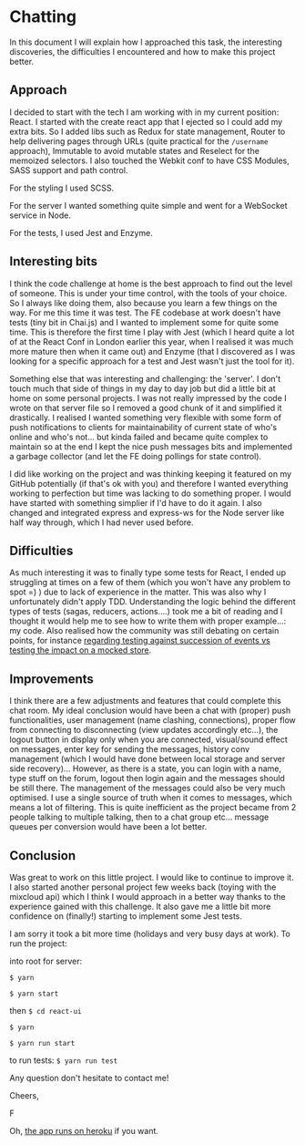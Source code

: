# Chatting

In this document I will explain how I approached this task, the interesting discoveries, the difficulties I encountered and how to make this project better.

## Approach

I decided to start with the tech I am working with in my current position: React. I started with the create react app that I ejected so I could add my extra bits. So I added libs such as Redux for state management, Router to help delivering pages through URLs (quite practical for the `/username` approach), Immutable to avoid mutable states and Reselect for the memoized selectors. I also touched the Webkit conf to have CSS Modules, SASS support and path control.

For the styling I used SCSS.

For the server I wanted something quite simple and went for a WebSocket service in Node.

For the tests, I used Jest and Enzyme.


## Interesting bits

I think the code challenge at home is the best approach to find out the level of someone. This is under your time control, with the tools of your choice. So I always like doing them, also because you learn a few things on the way. For me this time it was test. The FE codebase at work doesn't have tests (tiny bit in Chai.js) and I wanted to implement some for quite some time. This is therefore the first time I play with Jest (which I heard quite a lot of at the React Conf in London earlier this year, when I realised it was much more mature then when it came out) and Enzyme (that I discovered as I was looking for a specific approach for a test and Jest wasn't just the tool for it).

Something else that was interesting and challenging: the 'server'. I don't touch much that side of things in my day to day job but did a little bit at home on some personal projects. I was not really impressed by the code I wrote on that server file so I removed a good chunk of it and simplified it drastically. I realised I wanted something very flexible with some form of push notifications to clients for maintainability of current state of who's online and who's not... but kinda failed and became quite complex to maintain so at the end I kept the nice push messages bits and implemented a garbage collector (and let the FE doing pollings for state control).

I did like working on the project and was thinking keeping it featured on my GitHub potentially (if that's ok with you) and therefore I wanted everything working to perfection but time was lacking to do something proper. I would have started with something simplier if I'd have to do it again. I also changed and integrated express and express-ws for the Node server like half way through, which I had never used before.


## Difficulties

As much interesting it was to finally type some tests for React, I ended up struggling at times on a few of them (which you won't have any problem to spot =) ) due to lack of experience in the matter. This was also why I unfortunately didn't apply TDD. Understanding the logic behind the different types of tests (sagas, reducers, actions....) took me a bit of reading and I thought it would help me to see how to write them with proper example...: my code. Also realised how the community was still debating on certain points, for instance [regarding testing against succession of events vs testing the impact on a mocked store](https://github.com/redux-saga/redux-saga/issues/518).


## Improvements

I think there are a few adjustments and features that could complete this chat room. My ideal conclusion would have been a chat with (proper) push functionalities, user management (name clashing, connections), proper flow from connecting to disconnecting (view updates accordingly etc...), the logout button in display only when you are connected, visual/sound effect on messages, enter key for sending the messages, history conv management (which I would have done between local storage and server side recovery)... However, as there is a state, you can login with a name, type stuff on the forum, logout then login again and the messages should be still there.
The management of the messages could also be very much optimised. I use a single source of truth when it comes to messages, which means a lot of filtering. This is quite inefficient as the project became from 2 people talking to multiple talking, then to a chat group etc... message queues per conversion would have been a lot better.


## Conclusion

Was great to work on this little project. I would like to continue to improve it. I also started another personal project few weeks back (toying with the mixcloud api) which I think I would approach in a better way thanks to the experience gained with this challenge.
It also gave me a little bit more confidence on (finally!) starting to implement some Jest tests.

I am sorry it took a bit more time (holidays and very busy days at work). To run the project:

into root for server:

`$ yarn`

`$ yarn start`


then `$ cd react-ui`

`$ yarn`

`$ yarn run start`


to run tests: `$ yarn run test`

Any question don't hesitate to contact me!

Cheers,

F

Oh, [the app runs on heroku](chatting-aff.herokuapp.com) if you want.
